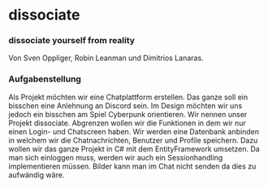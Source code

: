 # dissociate
### dissociate yourself from reality
Von Sven Oppliger, Robin Leanman und Dimitrios Lanaras.

### Aufgabenstellung


Als Projekt möchten wir eine Chatplattform erstellen. Das ganze soll ein bisschen eine Anlehnung an Discord sein. Im Design möchten wir uns jedoch ein bisschen am Spiel Cyberpunk orientieren. Wir nennen unser Projekt dissociate. Abgrenzen wollen wir die Funktionen in dem wir nur einen Login- und Chatscreen haben. Wir werden eine Datenbank anbinden in welchem wir die Chatnachrichten, Benutzer und Profile speichern. Dazu wollen wir das ganze Projekt in C# mit dem EntityFramework umsetzen. Da man sich einloggen muss, werden wir auch ein Sessionhandling implementieren müssen. Bilder kann man im Chat nicht senden da dies zu aufwändig wäre. 
